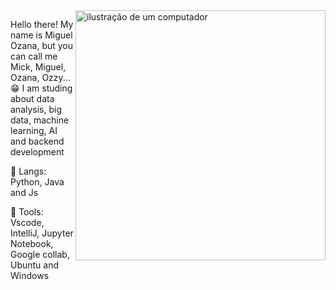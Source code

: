<img src="https://raw.githubusercontent.com/MicaelliMedeiros/micaellimedeiros/master/image/computer-illustration.png" alt="ilustração de um computador" min-width="400px" max-width="400px" width="400px" align="right">

<p align="left"> 
    Hello there! My name is Miguel Ozana, but you can call me Mick, Miguel, Ozana, Ozzy... 😁
    I am studing about data analysis, big data, machine learning, AI and backend development
</p>

<p align="left">
  🦄 Langs: Python, Java and Js
</p>

<p align="left">
  💼 Tools: Vscode, IntelliJ, Jupyter Notebook, Google collab, Ubuntu and Windows
</p>
